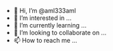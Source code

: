 - 👋 Hi, I’m @aml333aml
- 👀 I’m interested in ...
- 🌱 I’m currently learning ...
- 💞️ I’m looking to collaborate on ...
- 📫 How to reach me ...

<!---
aml333aml/aml333aml is a ✨ special ✨ repository because its `README.md` (this file) appears on your GitHub profile.
You can click the Preview link to take a look at your changes.
--->
